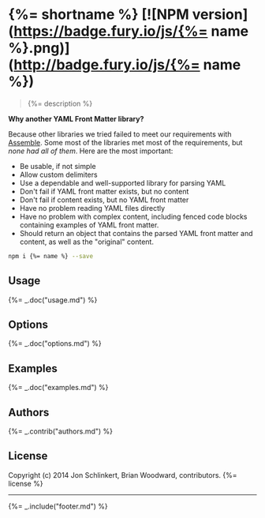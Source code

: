 # {%= shortname %} [![NPM version](https://badge.fury.io/js/{%= name %}.png)](http://badge.fury.io/js/{%= name %})

> {%= description %}

**Why another YAML Front Matter library?**

Because other libraries we tried failed to meet our requirements with [Assemble](http://assemble.io). Some most of the libraries met most of the requirements, but _none had all of them_. Here are the most important:

* Be usable, if not simple
* Allow custom delimiters
* Use a dependable and well-supported library for parsing YAML
* Don't fail if YAML front matter exists, but no content
* Don't fail if content exists, but no YAML front matter
* Have no problem reading YAML files directly
* Have no problem with complex content, including fenced code blocks containing examples of YAML front matter.
* Should return an object that contains the parsed YAML front matter and content, as well as the "original" content.

```bash
npm i {%= name %} --save
```
## Usage
{%= _.doc("usage.md") %}

## Options
{%= _.doc("options.md") %}

## Examples
{%= _.doc("examples.md") %}

## Authors
{%= _.contrib("authors.md") %}

## License
Copyright (c) 2014 Jon Schlinkert, Brian Woodward, contributors.
{%= license %}

***

{%= _.include("footer.md") %}